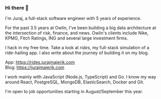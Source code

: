 ### Hi there 👋

I'm Juraj, a full-stack software engineer with 5 years of experience.

For the past 3.5 years at Owlin, I've been building a big data architecture at the intersection of risk, finance, and news. Owlin's clients include Nike, KPMG, Fitch Ratings, ING and several large investment firms.

I hack in my free time. Take a look at *rides*, my full-stack simulation of a ride-hailing app. I also write about the journey of building it on my blog.

App: https://rides.jurajmajerik.com  
Blog: https://jurajmajerik.com

I work mainly with JavaScript (Node.js, TypeScript) and Go. I know my way around React, PostgreSQL, MongoDB, ElasticSearch, Docker and Git.

I'm open to job opportunities starting in August/September this year.
